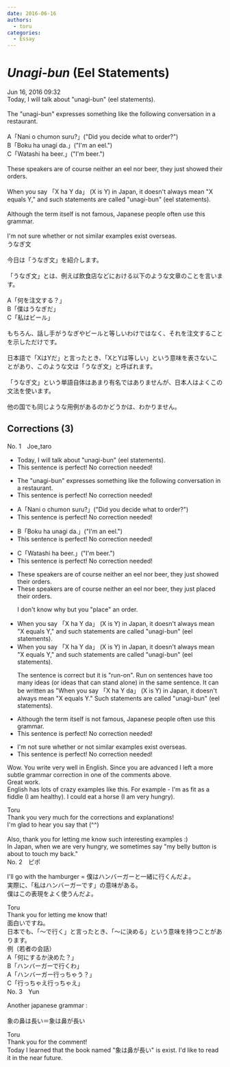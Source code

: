 ```yaml
---
date: 2016-06-16
authors:
  - toru
categories:
  - Essay
---
```


<h1 id="subject_show"><strong><em>Unagi-bun</strong></em> (Eel Statements)</h1>
<div class="date">Jun 16, 2016 09:32</div>
<div id="post"><div id="body_show_ori">
Today, I will talk about "unagi-bun" (eel statements).<br/><br/>The "unagi-bun" expresses something like the following conversation in a restaurant.<br/><br/>A「Nani o chumon suru?」("Did you decide what to order?")<br/>B「Boku ha unagi da.」("I'm an eel.")<br/>C「Watashi ha beer.」("I'm beer.")<br/><br/>These speakers are of course neither an eel nor beer, they just showed their orders.<br/><br/>When you say 「X ha Y da」 (X is Y) in Japan, it doesn't always mean "X equals Y," and such statements are called "unagi-bun" (eel statements).<br/><br/>Although the term itself is not famous, Japanese people often use this grammar.<br/><br/>I'm not sure whether or not similar examples exist overseas.
</div></div>

<!-- more -->

<div id="post_ja"><div id="body_show_mo">
うなぎ文<br/><br/>今日は「うなぎ文」を紹介します。<br/><br/>「うなぎ文」とは、例えば飲食店などにおける以下のような文章のことを言います。<br/><br/>A「何を注文する？」<br/>B「僕はうなぎだ」<br/>C「私はビール」<br/><br/>もちろん、話し手がうなぎやビールと等しいわけではなく、それを注文することを示しただけです。<br/><br/>日本語で「XはYだ」と言ったとき、「XとYは等しい」という意味を表さないことがあり、このような文は「うなぎ文」と呼ばれます。<br/><br/>「うなぎ文」という単語自体はあまり有名ではありませんが、日本人はよくこの文法を使います。<br/><br/>他の国でも同じような用例があるのかどうかは、わかりません。
</div></div>

## Corrections (3)
<div id="block"><div class="first_name"> No. 1　<span class="just_name">Joe_taro</span></div><div id="block2">
<ul class="correction_field">
<li class="incorrect">Today, I will talk about "unagi-bun" (eel statements).</li>
<li class="corrected perfect">This sentence is perfect! No correction needed!</li>
</ul>
<ul class="correction_field">
<li class="incorrect">The "unagi-bun" expresses something like the following conversation in a restaurant.</li>
<li class="corrected perfect">This sentence is perfect! No correction needed!</li>
</ul>
<ul class="correction_field">
<li class="incorrect">A「Nani o chumon suru?」("Did you decide what to order?")</li>
<li class="corrected perfect">This sentence is perfect! No correction needed!</li>
</ul>
<ul class="correction_field">
<li class="incorrect">B「Boku ha unagi da.」("I'm an eel.")</li>
<li class="corrected perfect">This sentence is perfect! No correction needed!</li>
</ul>
<ul class="correction_field">
<li class="incorrect">C「Watashi ha beer.」("I'm beer.")</li>
<li class="corrected perfect">This sentence is perfect! No correction needed!</li>
</ul>
<ul class="correction_field">
<li class="incorrect">These speakers are of course neither an eel nor beer, they just showed their orders.</li>
<li class="corrected correct">
These speakers are of course neither an eel nor beer, they just placed their orders.
<p class="correction_comment">I don't know why but you "place" an order.</p>
</li>
</ul>
<ul class="correction_field">
<li class="incorrect">When you say 「X ha Y da」 (X is Y) in Japan, it doesn't always mean "X equals Y," and such statements are called "unagi-bun" (eel statements).</li>
<li class="corrected correct">
When you say 「X ha Y da」 (X is Y) in Japan, it doesn't always mean "X equals Y," and such statements are called "unagi-bun" (eel statements).
<p class="correction_comment">The sentence is correct but it is "run-on". Run on sentences have too many ideas (or ideas that can stand alone) in the same sentence.  It can be written as "When you say 「X ha Y da」 (X is Y) in Japan, it doesn't always mean "X equals Y." Such statements are called "unagi-bun" (eel statements).</p>
</li>
</ul>
<ul class="correction_field">
<li class="incorrect">Although the term itself is not famous, Japanese people often use this grammar.</li>
<li class="corrected perfect">This sentence is perfect! No correction needed!</li>
</ul>
<ul class="correction_field">
<li class="incorrect">I'm not sure whether or not similar examples exist overseas.</li>
<li class="corrected perfect">This sentence is perfect! No correction needed!</li>
</ul>
<p class="comment_small">
 Wow.  You write very well in English.  Since you are advanced I left a more subtle grammar correction in one of the comments above.
 <br/>
 Great work.
 <br/>
 English has lots of crazy examples like this. For example - I'm as fit as a fiddle (I am healthy).  I could eat a horse (I am very hungry).
</p>

</div><div class="name"><span class="just_name">Toru</span><br>
Thank you very much for the corrections and explanations!<br/>I'm glad to hear you say that (^^)<br/><br/>Also, thank you for letting me know such interesting examples :)<br/>In Japan, when we are very hungry, we sometimes say "my belly button is about to touch my back."
</div>
</div>
<div id="block"><div class="first_name"> No. 2　<span class="just_name">ピポ</span></div><div id="block2">
<p class="comment_small">
 I'll go with the hamburger = 僕はハンバーガーと一緒に行くんだよ。
 <br/>
 実際に、「私はハンバーガーです」の意味がある。
 <br/>
 僕はこの表現をよく使うんだよ。
</p>

</div><div class="name"><span class="just_name">Toru</span><br>
Thank you for letting me know that!<br/>面白いですね。<br/>日本でも、「～で行く」と言ったとき、「～に決める」という意味を持つことがあります。<br/>例（若者の会話）<br/>A「何にするか決めた？」<br/>B「ハンバーガーで行くわ」<br/>A「ハンバーガー行っちゃう？」<br/>C「行っちゃえ行っちゃえ」
</div>
</div>
<div id="block"><div class="first_name"> No. 3　<span class="just_name">Yun </span></div><div id="block2">
<p class="comment_small">
 Another japanese grammar :
 <br/>
 <br/>
 象の鼻は長い＝象は鼻が長い
</p>

</div><div class="name"><span class="just_name">Toru</span><br>
Thank you for the comment!<br/>Today I learned that the book named "象は鼻が長い" is exist. I'd like to read it in the near future.
</div>
</div>
